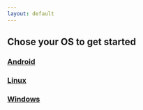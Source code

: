 ```yaml
---
layout: default
---
```


## Chose your OS to get started
### [Android](./Android.html)
### [Linux](./Linux.html)
### [Windows](./windows.html)
